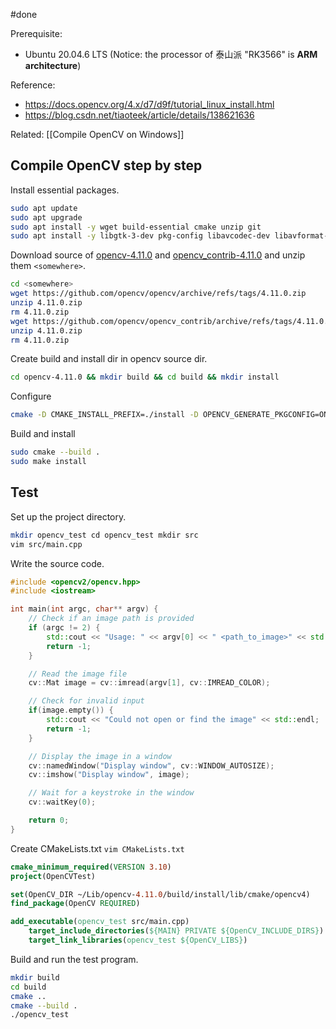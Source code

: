 #done 

Prerequisite:
- Ubuntu 20.04.6 LTS (Notice: the processor of 泰山派 "RK3566" is **ARM architecture**)

Reference:
- https://docs.opencv.org/4.x/d7/d9f/tutorial_linux_install.html
- https://blog.csdn.net/tiaoteek/article/details/138621636

Related: [[Compile OpenCV on Windows]]
## Compile OpenCV step by step

Install essential packages.
```bash
sudo apt update
sudo apt upgrade
sudo apt install -y wget build-essential cmake unzip git
sudo apt install -y libgtk-3-dev pkg-config libavcodec-dev libavformat-dev libswscale-dev libv4l-dev libxvidcore-dev libx264-dev openexr libatlas-base-dev libopenexr-dev libgstreamer-plugins-base1.0-dev libgstreamer1.0-dev libtbb2 libtbb-dev libjpeg-dev libpng-dev libtiff-dev libdc1394-dev gfortran
```

Download source of [opencv-4.11.0](https://github.com/opencv/opencv/archive/refs/tags/4.11.0.zip) and [opencv_contrib-4.11.0](https://github.com/opencv/opencv_contrib/archive/refs/tags/4.11.0.zip) and unzip them `<somewhere>`.
```bash
cd <somewhere>
wget https://github.com/opencv/opencv/archive/refs/tags/4.11.0.zip
unzip 4.11.0.zip
rm 4.11.0.zip
wget https://github.com/opencv/opencv_contrib/archive/refs/tags/4.11.0.zip
unzip 4.11.0.zip
rm 4.11.0.zip
```

Create build and install dir in opencv source dir.
```bash
cd opencv-4.11.0 && mkdir build && cd build && mkdir install
```

Configure
```bash
cmake -D CMAKE_INSTALL_PREFIX=./install -D OPENCV_GENERATE_PKGCONFIG=ON -D OPENCV_EXTRA_MODULES_PATH=../../opencv_contrib-4.11.0/modules -D OPENCV_ENABLE_NONFREE=ON -D BUILD_PERF_TESTS=OFF -D BUILD_TESTS=OFF -D BUILD_opencv_python_tests=OFF -D BUILD_JAVA=OFF -D BUILD_opencv_java_bindings_generator=OFF -D BUILD_opencv_python3=OFF -D BUILD_opencv_python_bindings_generator=OFF ..
```

Build and install
```bash
sudo cmake --build .
sudo make install
```

## Test

Set up the project directory.
```bash
mkdir opencv_test cd opencv_test mkdir src
vim src/main.cpp
```

Write the source code.
```cpp
#include <opencv2/opencv.hpp>
#include <iostream>

int main(int argc, char** argv) {
    // Check if an image path is provided
    if (argc != 2) {
        std::cout << "Usage: " << argv[0] << " <path_to_image>" << std::endl;
        return -1;
    }

    // Read the image file
    cv::Mat image = cv::imread(argv[1], cv::IMREAD_COLOR);

    // Check for invalid input
    if(image.empty()) {
        std::cout << "Could not open or find the image" << std::endl;
        return -1;
    }

    // Display the image in a window
    cv::namedWindow("Display window", cv::WINDOW_AUTOSIZE);
    cv::imshow("Display window", image);

    // Wait for a keystroke in the window
    cv::waitKey(0);

    return 0;
}
```

Create CMakeLists.txt `vim CMakeLists.txt`
```cmake
cmake_minimum_required(VERSION 3.10)
project(OpenCVTest)

set(OpenCV_DIR ~/Lib/opencv-4.11.0/build/install/lib/cmake/opencv4)
find_package(OpenCV REQUIRED)

add_executable(opencv_test src/main.cpp)
	target_include_directories(${MAIN} PRIVATE ${OpenCV_INCLUDE_DIRS})
	target_link_libraries(opencv_test ${OpenCV_LIBS})
```

Build and run the test program.
```bash
mkdir build
cd build
cmake ..
cmake --build .
./opencv_test
```
